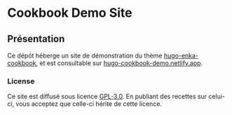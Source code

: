 # Cookbook Demo Site

## Présentation

Ce dépôt héberge un site de démonstration du thème [hugo-enka-cookbook](https://github.com/encas-parka/hugo-enka-cookbook), et est consultable sur  [hugo-cookbook-demo.netlify.app](https://hugo-cookbook-demo.netlify.app). 

### License

Ce site est diffusé sous licence [GPL-3.0](https://opensource.org/license/gpl-3-0/). En publiant des recettes sur celui-ci, vous acceptez que celle-ci hérite de cette licence. 
